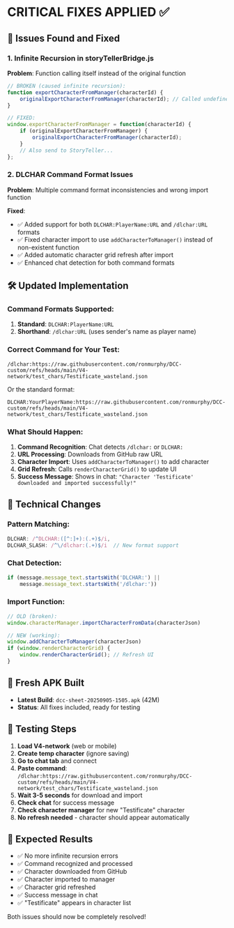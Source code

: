 # CRITICAL FIXES APPLIED ✅

## **🚨 Issues Found and Fixed**

### **1. Infinite Recursion in storyTellerBridge.js**
**Problem**: Function calling itself instead of the original function
```javascript
// BROKEN (caused infinite recursion):
function exportCharacterFromManager(characterId) {
    originalExportCharacterFromManager(characterId); // Called undefined function
}

// FIXED:
window.exportCharacterFromManager = function(characterId) {
    if (originalExportCharacterFromManager) {
        originalExportCharacterFromManager(characterId);
    }
    // Also send to StoryTeller...
};
```

### **2. DLCHAR Command Format Issues**
**Problem**: Multiple command format inconsistencies and wrong import function

**Fixed**:
- ✅ Added support for both `DLCHAR:PlayerName:URL` and `/dlchar:URL` formats
- ✅ Fixed character import to use `addCharacterToManager()` instead of non-existent function
- ✅ Added automatic character grid refresh after import
- ✅ Enhanced chat detection for both command formats

## **🛠️ Updated Implementation**

### **Command Formats Supported**:
1. **Standard**: `DLCHAR:PlayerName:URL`
2. **Shorthand**: `/dlchar:URL` (uses sender's name as player name)

### **Correct Command for Your Test**:
```
/dlchar:https://raw.githubusercontent.com/ronmurphy/DCC-custom/refs/heads/main/V4-network/test_chars/Testificate_wasteland.json
```

Or the standard format:
```
DLCHAR:YourPlayerName:https://raw.githubusercontent.com/ronmurphy/DCC-custom/refs/heads/main/V4-network/test_chars/Testificate_wasteland.json
```

### **What Should Happen**:
1. **Command Recognition**: Chat detects `/dlchar:` or `DLCHAR:` 
2. **URL Processing**: Downloads from GitHub raw URL
3. **Character Import**: Uses `addCharacterToManager()` to add character
4. **Grid Refresh**: Calls `renderCharacterGrid()` to update UI
5. **Success Message**: Shows in chat: `"Character 'Testificate' downloaded and imported successfully!"`

## **🔧 Technical Changes**

### **Pattern Matching**:
```javascript
DLCHAR: /^DLCHAR:([^:]+):(.+)$/i,
DLCHAR_SLASH: /^\/dlchar:(.+)$/i  // New format support
```

### **Chat Detection**:
```javascript
if (message.message_text.startsWith('DLCHAR:') || 
    message.message_text.startsWith('/dlchar:'))
```

### **Import Function**:
```javascript
// OLD (broken):
window.characterManager.importCharacterFromData(characterJson)

// NEW (working):
window.addCharacterToManager(characterJson)
if (window.renderCharacterGrid) {
    window.renderCharacterGrid(); // Refresh UI
}
```

## **📱 Fresh APK Built**
- **Latest Build**: `dcc-sheet-20250905-1505.apk` (42M)
- **Status**: All fixes included, ready for testing

## **🧪 Testing Steps**

1. **Load V4-network** (web or mobile)
2. **Create temp character** (ignore saving)
3. **Go to chat tab** and connect
4. **Paste command**: `/dlchar:https://raw.githubusercontent.com/ronmurphy/DCC-custom/refs/heads/main/V4-network/test_chars/Testificate_wasteland.json`
5. **Wait 3-5 seconds** for download and import
6. **Check chat** for success message
7. **Check character manager** for new "Testificate" character
8. **No refresh needed** - character should appear automatically

## **🎯 Expected Results**

- ✅ No more infinite recursion errors
- ✅ Command recognized and processed
- ✅ Character downloaded from GitHub
- ✅ Character imported to manager
- ✅ Character grid refreshed
- ✅ Success message in chat
- ✅ "Testificate" appears in character list

Both issues should now be completely resolved!
